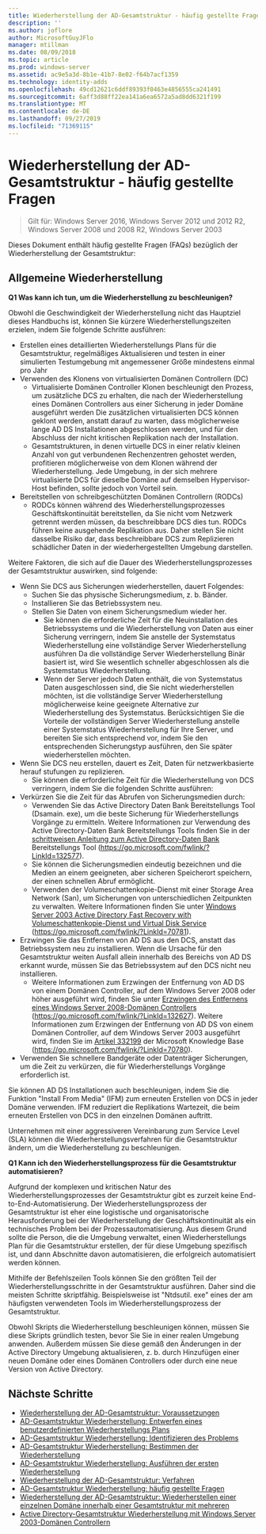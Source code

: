 ```yaml
---
title: Wiederherstellung der AD-Gesamtstruktur - häufig gestellte Fragen
description: ''
ms.author: joflore
author: MicrosoftGuyJFlo
manager: mtillman
ms.date: 08/09/2018
ms.topic: article
ms.prod: windows-server
ms.assetid: ac9e5a3d-8b1e-41b7-8e02-f64b7acf1359
ms.technology: identity-adds
ms.openlocfilehash: 49cd12621c6ddf89393f0463e4856555ca241491
ms.sourcegitcommit: 6aff3d88ff22ea141a6ea6572a5ad8dd6321f199
ms.translationtype: MT
ms.contentlocale: de-DE
ms.lasthandoff: 09/27/2019
ms.locfileid: "71369115"
---
```

# <a name="ad-forest-recovery---faq"></a>Wiederherstellung der AD-Gesamtstruktur - häufig gestellte Fragen

>Gilt für: Windows Server 2016, Windows Server 2012 und 2012 R2, Windows Server 2008 und 2008 R2, Windows Server 2003

Dieses Dokument enthält häufig gestellte Fragen (FAQs) bezüglich der Wiederherstellung der Gesamtstruktur:  

## <a name="general-recovery"></a>Allgemeine Wiederherstellung

**Q1 Was kann ich tun, um die Wiederherstellung zu beschleunigen?**

Obwohl die Geschwindigkeit der Wiederherstellung nicht das Hauptziel dieses Handbuchs ist, können Sie kürzere Wiederherstellungszeiten erzielen, indem Sie folgende Schritte ausführen:  
  
- Erstellen eines detaillierten Wiederherstellungs Plans für die Gesamtstruktur, regelmäßiges Aktualisieren und testen in einer simulierten Testumgebung mit angemessener Größe mindestens einmal pro Jahr  
- Verwenden des Klonens von virtualisierten Domänen Controllern (DC)  
   - Virtualisierte Domänen Controller Klonen beschleunigt den Prozess, um zusätzliche DCS zu erhalten, die nach der Wiederherstellung eines Domänen Controllers aus einer Sicherung in jeder Domäne ausgeführt werden Die zusätzlichen virtualisierten DCS können geklont werden, anstatt darauf zu warten, dass möglicherweise lange AD DS Installationen abgeschlossen werden, und für den Abschluss der nicht kritischen Replikation nach der Installation.  
   - Gesamtstrukturen, in denen virtuelle DCS in einer relativ kleinen Anzahl von gut verbundenen Rechenzentren gehostet werden, profitieren möglicherweise von dem Klonen während der Wiederherstellung. Jede Umgebung, in der sich mehrere virtualisierte DCS für dieselbe Domäne auf demselben Hypervisor-Host befinden, sollte jedoch von Vorteil sein.  
- Bereitstellen von schreibgeschützten Domänen Controllern (RODCs)  
   - RODCs können während des Wiederherstellungsprozesses Geschäftskontinuität bereitstellen, da Sie nicht vom Netzwerk getrennt werden müssen, da beschreibbare DCS dies tun. RODCs führen keine ausgehende Replikation aus. Daher stellen Sie nicht dasselbe Risiko dar, dass beschreibbare DCS zum Replizieren schädlicher Daten in der wiederhergestellten Umgebung darstellen.  
  
Weitere Faktoren, die sich auf die Dauer des Wiederherstellungsprozesses der Gesamtstruktur auswirken, sind folgende:  
  
- Wenn Sie DCS aus Sicherungen wiederherstellen, dauert Folgendes:  
   - Suchen Sie das physische Sicherungsmedium, z. b. Bänder.  
   - Installieren Sie das Betriebssystem neu.  
   - Stellen Sie Daten von einem Sicherungsmedium wieder her.  
      - Sie können die erforderliche Zeit für die Neuinstallation des Betriebssystems und die Wiederherstellung von Daten aus einer Sicherung verringern, indem Sie anstelle der Systemstatus Wiederherstellung eine vollständige Server Wiederherstellung ausführen Da die vollständige Server Wiederherstellung Binär basiert ist, wird Sie wesentlich schneller abgeschlossen als die Systemstatus Wiederherstellung.  
      - Wenn der Server jedoch Daten enthält, die von Systemstatus Daten ausgeschlossen sind, die Sie nicht wiederherstellen möchten, ist die vollständige Server Wiederherstellung möglicherweise keine geeignete Alternative zur Wiederherstellung des Systemstatus. Berücksichtigen Sie die Vorteile der vollständigen Server Wiederherstellung anstelle einer Systemstatus Wiederherstellung für Ihre Server, und bereiten Sie sich entsprechend vor, indem Sie den entsprechenden Sicherungstyp ausführen, den Sie später wiederherstellen möchten.  
- Wenn Sie DCS neu erstellen, dauert es Zeit, Daten für netzwerkbasierte herauf stufungen zu replizieren.  
   - Sie können die erforderliche Zeit für die Wiederherstellung von DCS verringern, indem Sie die folgenden Schritte ausführen:  
- Verkürzen Sie die Zeit für das Abrufen von Sicherungsmedien durch:  
   - Verwenden Sie das Active Directory Daten Bank Bereitstellungs Tool (Dsamain. exe), um die beste Sicherung für Wiederherstellungs Vorgänge zu ermitteln. Weitere Informationen zur Verwendung des Active Directory-Daten Bank Bereitstellungs Tools finden Sie in der [schrittweisen Anleitung zum Active Directory-Daten Bank](https://go.microsoft.com/fwlink/?LinkId=132577) Bereitstellungs Tool (https://go.microsoft.com/fwlink/?LinkId=132577).  
   - Sie können die Sicherungsmedien eindeutig bezeichnen und die Medien an einem geeigneten, aber sicheren Speicherort speichern, der einen schnellen Abruf ermöglicht.  
   - Verwenden der Volumeschattenkopie-Dienst mit einer Storage Area Network (San), um Sicherungen von unterschiedlichen Zeitpunkten zu verwalten. Weitere Informationen finden Sie unter [Windows Server 2003 Active Directory Fast Recovery with Volumeschattenkopie-Dienst und Virtual Disk Service](https://go.microsoft.com/fwlink/?LinkId=70781) (https://go.microsoft.com/fwlink/?LinkId=70781).  
- Erzwingen Sie das Entfernen von AD DS aus den DCS, anstatt das Betriebssystem neu zu installieren. Wenn die Ursache für den Gesamtstruktur weiten Ausfall allein innerhalb des Bereichs von AD DS erkannt wurde, müssen Sie das Betriebssystem auf den DCS nicht neu installieren.  
   - Weitere Informationen zum Erzwingen der Entfernung von AD DS von einem Domänen Controller, auf dem Windows Server 2008 oder höher ausgeführt wird, finden Sie unter [Erzwingen des Entfernens eines Windows Server 2008-Domänen Controllers](https://go.microsoft.com/fwlink/?LinkId=132627) (https://go.microsoft.com/fwlink/?LinkId=132627). Weitere Informationen zum Erzwingen der Entfernung von AD DS von einem Domänen Controller, auf dem Windows Server 2003 ausgeführt wird, finden Sie im [Artikel 332199](https://go.microsoft.com/fwlink/?LinkId=70780) der Microsoft Knowledge Base (https://go.microsoft.com/fwlink/?LinkId=70780).  
- Verwenden Sie schnellere Bandgeräte oder Datenträger Sicherungen, um die Zeit zu verkürzen, die für Wiederherstellungs Vorgänge erforderlich ist.  
  
Sie können AD DS Installationen auch beschleunigen, indem Sie die Funktion "Install From Media" (IFM) zum erneuten Erstellen von DCS in jeder Domäne verwenden. IFM reduziert die Replikations Wartezeit, die beim erneuten Erstellen von DCS in den einzelnen Domänen auftritt.  
  
Unternehmen mit einer aggressiveren Vereinbarung zum Service Level (SLA) können die Wiederherstellungsverfahren für die Gesamtstruktur ändern, um die Wiederherstellung zu beschleunigen.  
  
**Q1 Kann ich den Wiederherstellungsprozess für die Gesamtstruktur automatisieren?**

Aufgrund der komplexen und kritischen Natur des Wiederherstellungsprozesses der Gesamtstruktur gibt es zurzeit keine End-to-End-Automatisierung. Der Wiederherstellungsprozess der Gesamtstruktur ist eher eine logistische und organisatorische Herausforderung bei der Wiederherstellung der Geschäftskontinuität als ein technisches Problem bei der Prozessautomatisierung. Aus diesem Grund sollte die Person, die die Umgebung verwaltet, einen Wiederherstellungs Plan für die Gesamtstruktur erstellen, der für diese Umgebung spezifisch ist, und dann Abschnitte davon automatisieren, die erfolgreich automatisiert werden können.  
  
Mithilfe der Befehlszeilen Tools können Sie den größten Teil der Wiederherstellungsschritte in der Gesamtstruktur ausführen. Daher sind die meisten Schritte skriptfähig. Beispielsweise ist "Ntdsutil. exe" eines der am häufigsten verwendeten Tools im Wiederherstellungsprozess der Gesamtstruktur.  
  
Obwohl Skripts die Wiederherstellung beschleunigen können, müssen Sie diese Skripts gründlich testen, bevor Sie Sie in einer realen Umgebung anwenden. Außerdem müssen Sie diese gemäß den Änderungen in der Active Directory Umgebung aktualisieren, z. b. durch Hinzufügen einer neuen Domäne oder eines Domänen Controllers oder durch eine neue Version von Active Directory.

## <a name="next-steps"></a>Nächste Schritte

- [Wiederherstellung der AD-Gesamtstruktur: Voraussetzungen](AD-Forest-Recovery-Prerequisties.md)  
- [AD-Gesamtstruktur Wiederherstellung: Entwerfen eines benutzerdefinierten Wiederherstellungs Plans](AD-Forest-Recovery-Devising-a-Plan.md)  
- [AD-Gesamtstruktur Wiederherstellung: Identifizieren des Problems](AD-Forest-Recovery-Identify-the-Problem.md)
- [AD-Gesamtstruktur Wiederherstellung: Bestimmen der Wiederherstellung](AD-Forest-Recovery-Determine-how-to-Recover.md)
- [AD-Gesamtstruktur Wiederherstellung: Ausführen der ersten Wiederherstellung](AD-Forest-Recovery-Perform-initial-recovery.md)  
- [Wiederherstellung der AD-Gesamtstruktur: Verfahren](AD-Forest-Recovery-Procedures.md)  
- [AD-Gesamtstruktur Wiederherstellung: häufig gestellte Fragen](AD-Forest-Recovery-FAQ.md)  
- [Wiederherstellung der AD-Gesamtstruktur: Wiederherstellen einer einzelnen Domäne innerhalb einer Gesamtstruktur mit mehreren](AD-Forest-Recovery-Single-Domain-in-Multidomain-Recovery.md)  
- [Active Directory-Gesamtstruktur Wiederherstellung mit Windows Server 2003-Domänen Controllern](AD-Forest-Recovery-Windows-Server-2003.md)  

